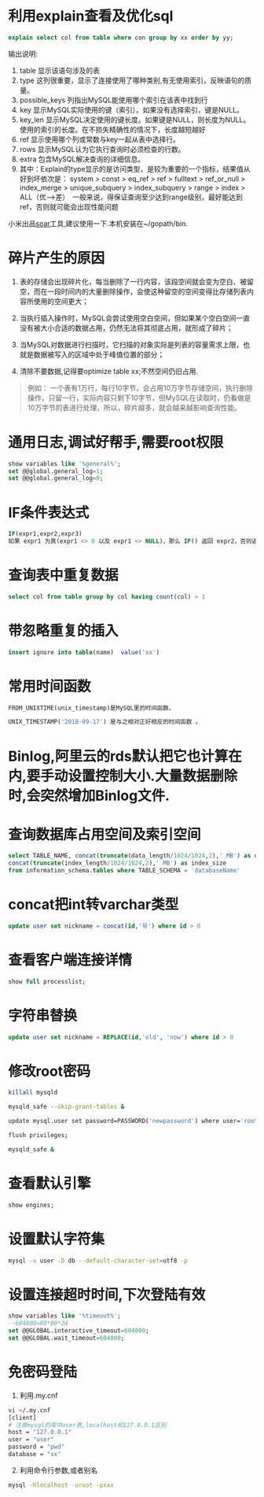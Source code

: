 # 利用explain查看及优化sql

```sql
explain select col from table where con group by xx order by yy;  
```

输出说明:
1. table 显示该语句涉及的表
2. type 这列很重要，显示了连接使用了哪种类别,有无使用索引，反映语句的质量。
3. possible_keys 列指出MySQL能使用哪个索引在该表中找到行
4. key 显示MySQL实际使用的键（索引）。如果没有选择索引，键是NULL。
5. key_len 显示MySQL决定使用的键长度。如果键是NULL，则长度为NULL。使用的索引的长度。在不损失精确性的情况下，长度越短越好
6. ref 显示使用哪个列或常数与key一起从表中选择行。
7. rows 显示MySQL认为它执行查询时必须检查的行数。
8. extra 包含MySQL解决查询的详细信息。
9. 其中：Explain的type显示的是访问类型，是较为重要的一个指标，结果值从好到坏依次是：
    system > const > eq_ref > ref > fulltext > ref_or_null > index_merge > unique_subquery > index_subquery > range > index > ALL（优-->差）　一般来说，得保证查询至少达到range级别，最好能达到ref，否则就可能会出现性能问题

小米出品[soar](https://github.com/XiaoMi/soar)工具,建议使用一下.本机安装在~/gopath/bin.


# 碎片产生的原因

1. 表的存储会出现碎片化，每当删除了一行内容，该段空间就会变为空白、被留空，而在一段时间内的大量删除操作，会使这种留空的空间变得比存储列表内容所使用的空间更大；

2. 当执行插入操作时，MySQL会尝试使用空白空间，但如果某个空白空间一直没有被大小合适的数据占用，仍然无法将其彻底占用，就形成了碎片；

3. 当MySQL对数据进行扫描时，它扫描的对象实际是列表的容量需求上限，也就是数据被写入的区域中处于峰值位置的部分；

4. 清除不要数据,记得要optimize table xx;不然空间仍旧占用.

> 例如：
一个表有1万行，每行10字节，会占用10万字节存储空间，执行删除操作，只留一行，实际内容只剩下10字节，但MySQL在读取时，仍看做是10万字节的表进行处理，所以，碎片越多，就会越来越影响查询性能。

# 通用日志,调试好帮手,需要root权限

```sql
show variables like '%general%';
set @@global.general_log=1;
set @@global.general_log=0;
```

# IF条件表达式

```sql
IF(expr1,expr2,expr3)
如果 expr1 为真(expr1 <> 0 以及 expr1 <> NULL)，那么 IF() 返回 expr2，否则返回 expr3。IF() 返回一个数字或字符串，这取决于它被使用的语境：
```

# 查询表中重复数据

```sql
select col from table group by col having count(col) > 1
```

# 带忽略重复的插入

```sql
insert ignore into table(name)  value('xx')
```

# 常用时间函数

```sql
FROM_UNIXTIME(unix_timestamp)是MySQL里的时间函数。

UNIX_TIMESTAMP('2018-09-17') 是与之相对正好相反的时间函数 。
```

# Binlog,阿里云的rds默认把它也计算在内,要手动设置控制大小.大量数据删除时,会突然增加Binlog文件.

# 查询数据库占用空间及索引空间

```sql
select TABLE_NAME, concat(truncate(data_length/1024/1024,2),' MB') as data_size,
concat(truncate(index_length/1024/1024,2),' MB') as index_size
from information_schema.tables where TABLE_SCHEMA = 'databaseName'
```

# concat把int转varchar类型
```sql
update user set nickname = concat(id,'号') where id > 0
```

# 查看客户端连接详情
```sql
show full processlist;
```

# 字符串替换
```sql
update user set nickname = REPLACE(id,'old', 'now') where id > 0
```

# 修改root密码
```bash
killall mysqld

mysqld_safe --skip-grant-tables &

update mysql.user set password=PASSWORD('newpassword') where user='root';

flush privileges;

mysqld_safe &
```

# 查看默认引擎
```sql
show engines;
```

# 设置默认字符集
```bash
mysql -u user -D db --default-character-set=utf8 -p
```

# 设置连接超时时间,下次登陆有效
```sql
show variables like '%timeout%';
--604800=60*60*24
set @@GLOBAL.interactive_timeout=604800;
set @@GLOBAL.wait_timeout=604800;
```

# 免密码登陆

1. 利用.my.cnf
```bash
vi ~/.my.cnf
[client]
# 注意mysql的库中user表,localhost和127.0.0.1区别
host = "127.0.0.1"
user = "user"
password = "pwd"
database = "xx"
```

2. 利用命令行参数,或者别名

```bash
mysql -hlocalhost -uroot -pxxx
```